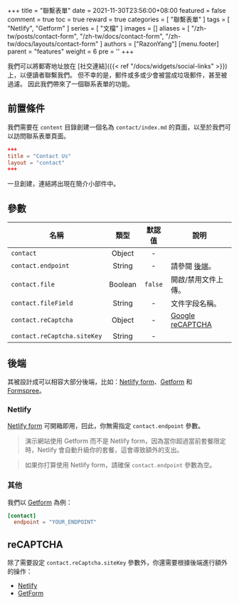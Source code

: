 +++
title = "聯繫表單"
date = 2021-11-30T23:56:00+08:00
featured = false
comment = true
toc = true
reward = true
categories = [
  "聯繫表單"
]
tags = [
  "Netlify",
  "Getform"
]
series = [
  "文檔"
]
images = []
aliases = [
  "/zh-tw/posts/contact-form",
  "/zh-tw/docs/contact-form",
  "/zh-tw/docs/layouts/contact-form"
]
authors = ["RazonYang"]
[menu.footer]
  parent = "features"
  weight = 6
  pre = '<i class="fas fa-fw fa-question-circle me-1"></i>'
+++

我們可以將郵寄地址放在 [社交連結]({{< ref "/docs/widgets/social-links" >}})上，以便讀者聯繫我們。 但不幸的是，郵件或多或少會被當成垃圾郵件，甚至被過濾。 因此我們帶來了一個聯系表單的功能。

<!--more-->

## 前置條件

我們需要在 `content` 目錄創建一個名為 `contact/index.md` 的頁面，以至於我們可以訪問聯系表單頁面。

```toml
+++
title = "Contact Us"
layout = "contact"
+++
```

一旦創建，連結將出現在簡介小部件中。

## 參數

| 名稱 | 類型 | 默認值 | 說明
|---|:-:|:-:|---
| `contact` | Object | - | 
| `contact.endpoint` | String | - | 請參閱 [後端](#後端)。
| `contact.file` | Boolean | `false` | 開啟/禁用文件上傳。
| `contact.fileField` | String | - | 文件字段名稱。
| `contact.reCaptcha` | Object | - | [Google reCAPTCHA](https://www.google.com/recaptcha/)
| `contact.reCaptcha.siteKey` | String | - |

## 後端

其被設計成可以相容大部分後端，比如：[Netlify form](https://docs.netlify.com/forms/setup)、[Getform](https://getform.io/) 和 [Formspree](https://formspree.io/)。

### Netlify

[Netlify form](https://docs.netlify.com/forms/setup) 可開箱即用，囙此，你無需指定 `contact.endpoint` 參數。

> 演示網站使用 Getform 而不是 Netlify form，因為當你超過當前套餐限定時，Netlify 會自動升級你的套餐，這會導致額外的支出。

> 如果你打算使用 Netlify form，請確保 `contact.endpoint` 參數為空。

### 其他

我們以 [Getform](https://getform.io) 為例：

```toml
[contact]
  endpoint = "YOUR_ENDPOINT"
```

## reCAPTCHA

除了需要設定 `contact.reCaptcha.siteKey` 參數外，你還需要根據後端進行額外的操作：

- [Netlify](https://docs.netlify.com/forms/spam-filters/#custom-recaptcha-2)
- [GetForm](https://docs.getform.io/features/spam-filtering/recaptcha-v2/#step-4-setup-secret-key)
